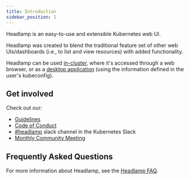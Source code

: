 ```yaml
---
title: Introduction
sidebar_position: 1
---
```


Headlamp is an easy-to-use and extensible Kubernetes web UI.

Headlamp was created to blend the traditional feature set of other web UIs/dashboards
(i.e., to list and view resources) with added functionality.

Headlamp can be used [in-cluster](./installation/in-cluster), where it's accessed through a web browser,
or as a [desktop application](./installation/desktop) (using the information defined in the user's
kubeconfig).

## Get involved

Check out our: 
- [Guidelines](https://headlamp.dev/docs/latest/contributing/)
- [Code of Conduct](https://github.com/kubernetes/community/blob/master/code-of-conduct.md)
- [#headlamp](https://kubernetes.slack.com/messages/headlamp) slack channel in the Kubernetes Slack 
- [Monthly Community Meeting](https://zoom-lfx.platform.linuxfoundation.org/meetings/headlamp)

## Frequently Asked Questions

For more information about Headlamp, see the [Headlamp FAQ](./faq.md).
